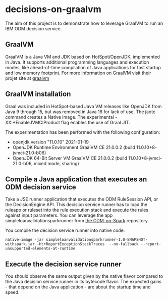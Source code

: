 # decisions-on-graalvm

The aim of this project is to demonstrate how to leverage GraalVM to run an IBM ODM decision service.

## GraalVM
GraalVM is a Java VM and JDK based on HotSpot/OpenJDK, implemented in Java. It supports additional programming languages and execution modes, like ahead-of-time compilation of Java applications for fast startup and low memory footprint. 
For more information on GraalVM visit their projet site at  [graalvm](https://www.graalvm.org/) 

## GraalVM installation
Graal was included in HotSpot-based Java VM releases like OpenJDK from Java 9 through 15, but was removed in Java 16 for lack of use.
The jaotc command creates a Native Image. The experimental -XX:+EnableJVMCIProduct flag enables the use of Graal JIT.

The experimentation has been performed with the following configuration:
- openjdk version "11.0.10" 2021-01-19
- OpenJDK Runtime Environment GraalVM CE 21.0.0.2 (build 11.0.10+8-jvmci-21.0-b06)
- OpenJDK 64-Bit Server VM GraalVM CE 21.0.0.2 (build 11.0.10+8-jvmci-21.0-b06, mixed mode, sharing)

## Compile a Java application that executes an ODM decision service
Take a JSE runner application that executes the ODM RuleSession API, or the DecisionEngine API. This decision service runner has to load the ruleapp or ruleset into the rule execution stack and execute the rules against input parameters.
You can leverage the app simpleloanvalidationsparkrunner from [the ODM-on-Spark](https://github.com/ODMDev/decisions-on-spark/blob/master/simple-loan-validation-spark-runner/README.md) repository.

You compile the decision service runner into native code:
```console
native-image -jar simpleloanvalidationsparkrunner-1.0-SNAPSHOT-withspark.jar -H:+ReportExceptionStackTraces  --no-fallback --report-unsupported-elements-at-runtime
```

## Execute the decision service runner
You should observe the same output given by the native flavor compared to the Java decision service runner in its bytecode flavor.
The expected gains - that depend on the Java application - are about the startup time and speed.
